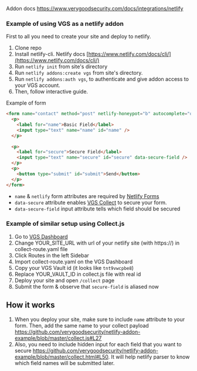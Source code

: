 Addon docs https://www.verygoodsecurity.com/docs/integrations/netlify

### Example of using VGS as a netlify addon

First to all you need to create your site and deploy to netlify.

1. Clone repo
2. Install netlify-cli. Netlify docs [https://www.netlify.com/docs/cli/](https://www.netlify.com/docs/cli/)
3. Run `netlify init` from site's directory
4. Run `netlify addons:create vgs` from site's directory.
5. Run `netlify addons:auth vgs`, to authenticate and give addon access to your VGS account.
6. Then, follow interactive guide.

Example of form
```html
<form name="contact" method="post" netlify-honeypot="b" autocomplete="off" data-netlify data-secure>
  <p>
    <label for="name">Basic Field</label>
    <input type="text" name="name" id="name" />
  </p>
    
  <p>
    <label for="secure">Secure Field</label>
    <input type="text" name="secure" id="secure" data-secure-field />
  </p>
  <p>
    <button type="submit" id="submit">Send</button>
  </p>
</form>
```
- `name` & `netlify` form attributes are required by [Netlify Forms](https://www.netlify.com/docs/form-handling/)
- `data-secure` attribute enables [VGS Collect](https://www.verygoodsecurity.com/docs/features/vgs-collect) to secure your form.
- `data-secure-field` input attribute tells which field should be secured


### Example of similar setup using Collect.js

1. Go to [VGS Dashboard](https://dashboard.verygoodsecurity.com)
2. Change YOUR_SITE_URL with url of your netlify site (with https://) in collect-route.yaml file
3. Click Routes in the left Sidebar
4. Import collect-route.yaml on the VGS Dashboard
5. Copy your VGS Vault id (it looks like `tnt9vwcpbe8`)
6. Replace YOUR_VAULT_ID in collect.js file with real id
7. Deploy your site and open `/collect` page
8. Submit the form & observe that `secure-field` is aliased now

## How it works
1. When you deploy your site, make sure to include `name` attribute to your form. Then, add the same name to your collect payload https://github.com/verygoodsecurity/netlify-addon-example/blob/master/collect.js#L27
2. Also, you need to include hidden input for each field that you want to secure https://github.com/verygoodsecurity/netlify-addon-example/blob/master/collect.html#L50. It will help netlify parser to know which field names will be submitted later.
